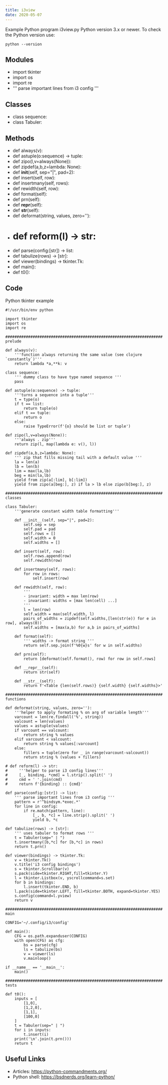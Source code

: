 ```yaml
---
title: i3view
date: 2020-05-07
---
```

Example Python program i3view.py
Python version 3.x or newer.
To check the Python version use:

    python --version

## Modules

* import tkinter
* import os
* import re
* ''' parse important lines from i3 config '''

## Classes

* class sequence:
* class Tabuler:

## Methods

* def always(v):
* def astuple(o:sequence) -> tuple:
* def zipo(l,v=always(None)):
* def zipdef(a,b,z=lambda: None):
* def __init__(self, sep="|", pad=2):
* def insert(self, row):
* def insertmany(self, rows):
* def rewidth(self, row):
* def format(self):
* def prn(self):
* def __repr__(self):
* def __str__(self):
* def deformat(string, values, zero=''):
* # def reform(l) -> str:
* def parse(config:[str]) -> list:
* def tabulize(rows) -> [str]:
* def viewer(bindings) -> tkinter.Tk:
* def main():
* def t0():

## Code

Python tkinter example

    #!/usr/bin/env python
    
    import tkinter
    import os
    import re
    
    #####################################################################  prelude
    
    def always(v):
        '''function always returning the same value (see clojure `constantly`)'''
        return lambda *a,**k: v
    
    class sequence:
        ''' dummy class to have type named sequence '''
        pass
    
    def astuple(o:sequence) -> tuple:
        '''turns a sequence into a tuple'''
        t = type(o)
        if t == list:
            return tuple(o)
        elif t == tuple:
            return o
        else:
            raise TypeError(f'{o} should be list or tuple')
    
    def zipo(l,v=always(None)):
        '''always . zip'''
        return zip(l, map(lambda e: v(), l))
    
    def zipdef(a,b,z=lambda: None):
        ''' zip that fills missing tail with a default value '''
        la = len(a)
        lb = len(b)
        lim = max(la,lb)
        beg = min(la,lb)
        yield from zip(a[:lim], b[:lim])
        yield from zipo(a[beg:], z) if la > lb else zipo(b[beg:], z)
    
    #####################################################################  classes
    
    class Tabuler:
        '''generate constant width table formatting'''
    
        def __init__(self, sep="|", pad=2):
            self.sep = sep
            self.pad = pad
            self.rows = []
            self.width = 0
            self.widths = []
    
        def insert(self, row):
            self.rows.append(row)
            self.rewidth(row)
    
        def insertmany(self, rows):
            for row in rows:
                self.insert(row)
    
        def rewidth(self, row):
            '''
            - invariant: width = max len(row)
            - invariant: widths = [max len(cell) ...]
            '''
            l = len(row)
            self.width = max(self.width, l)
            pairs_of_widths = zipdef(self.widths,[len(str(e)) for e in row], always(0))
            self.widths = [max(a,b) for a,b in pairs_of_widths]
    
        def format(self):
            ''' widths -> format string '''
            return self.sep.join(f'%0{w}s' for w in self.widths)
    
        def prn(self):
            return [deformat(self.format(), row) for row in self.rows]
    
        def __repr__(self):
            return str(self)
    
        def __str__(self):
            return f'<Table {len(self.rows)} {self.width} {self.widths}>'
    
    #####################################################################  functions
    
    def deformat(string, values, zero=''):
        '''helper to apply formating % on arg of variable length'''
        varcount = len(re.findall('%', string))
        valcount = len(values)
        values = astuple(values)
        if varcount == valcount:
            return string % values
        elif varcount < valcount:
            return string % values[:varcount]
        else:
            fillers = tuple(zero for _ in range(varcount-valcount))
            return string % (values + fillers)
    
    # def reform(l) -> str:
    #     '''helper to parse i3 config lines'''
    #     [_, binding, *cmd] = l.strip().split(' ')
    #     cmd = ' '.join(cmd)
    #     return f'{binding} :: {cmd}'
    
    def parse(config:[str]) -> list:
        ''' parse important lines from i3 config '''
        pattern = r'^bindsym.*exec.*'
        for line in config:
            if re.match(pattern, line):
                [_, b, *c] = line.strip().split(' ')
                yield b, *c
    
    def tabulize(rows) -> [str]:
        ''' uses tabuler to format rows '''
        t = Tabuler(sep=" | ")
        t.insertmany([b,*c] for [b,*c] in rows)
        return t.prn()
    
    def viewer(bindings) -> tkinter.Tk:
        v = tkinter.Tk()
        v.title('i3 config bindings')
        s = tkinter.Scrollbar(v)
        s.pack(side=tkinter.RIGHT,fill=tkinter.Y)
        l = tkinter.Listbox(v, yscrollcommand=s.set)
        for b in bindings:
            l.insert(tkinter.END, b)
        l.pack(side=tkinter.LEFT, fill=tkinter.BOTH, expand=tkinter.YES)
        s.config(command=l.yview)
        return v
    
    #####################################################################  main
    
    CONFIG='~/.config/i3/config'
    
    def main():
        CFG = os.path.expanduser(CONFIG)
        with open(CFG) as cfg:
            bs = parse(cfg)
            ls = tabulize(bs)
            v = viewer(ls)
            v.mainloop()
    
    if __name__ == '__main__':
        main()
    
    #####################################################################  tests
    
    def t0():
        inputs = [
            [1,0],
            [1,2,0],
            [1,1],
            [100,0]
        ]
        t = Tabuler(sep=" | ")
        for i in inputs:
            t.insert(i)
        print('\n'.join(t.prn()))
        return t
    

## Useful Links

- Articles: https://python-commandments.org/
- Python shell: https://bsdnerds.org/learn-python/
